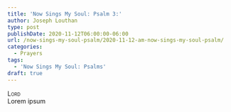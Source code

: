 ```yaml
---
title: 'Now Sings My Soul: Psalm 3:'
author: Joseph Louthan
type: post
publishDate: 2020-11-12T06:00:00-06:00
url: /now-sings-my-soul-psalm/2020-11-12-am-now-sings-my-soul-psalm/
categories:
  - Prayers
tags:
  - 'Now Sings My Soul: Psalms'
draft: true
---
```


</pre>
<div style="font-variant: small-caps;">Lord</div>
Lorem ipsum
</pre>
